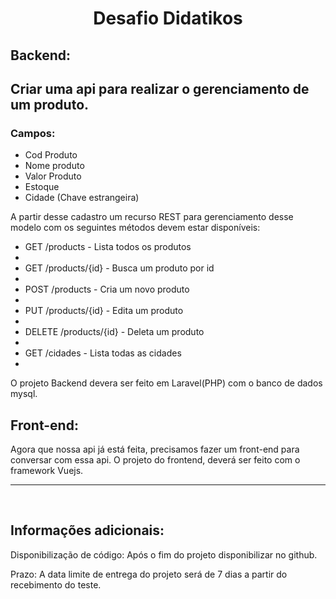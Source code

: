 <h1 align="center"> Desafio Didatikos </h1>
<h2>Backend:<h2>

<p>Criar uma api para realizar o gerenciamento de um produto.</p>

<h3>Campos: </h3>
<ul>
<li>Cod Produto</li>
<li>Nome produto</li>
<li>Valor Produto</li>
<li>Estoque</li>
<li>Cidade (Chave estrangeira)</li>

</ul>


<p>A partir desse cadastro um recurso REST para gerenciamento desse modelo com os seguintes métodos devem estar disponíveis: </p>

<ul>
<li>GET /products - Lista todos os produtos<li>
<li>GET /products/{id} - Busca um produto por id<li>
<li>POST /products - Cria um novo produto<li>
<li>PUT /products/{id} - Edita um produto<li>
<li>DELETE /products/{id} - Deleta um produto<li>
<li>GET /cidades - Lista todas as cidades<li>
</ul>

<p>O projeto Backend devera ser feito em Laravel(PHP) com o banco de dados mysql.</p>

<h2>Front-end: </h2>

<p>Agora que nossa api já está feita, precisamos fazer um front-end para conversar com essa api.
O projeto do frontend, deverá ser feito com o framework Vuejs.</p>

<hr>
<br>

<h2>Informações adicionais:</h2>

<p>Disponibilização de código: Após o fim do projeto disponibilizar no github.</p>
<p>Prazo: A data limite de entrega do projeto será de 7 dias a partir do recebimento do teste.</p>
